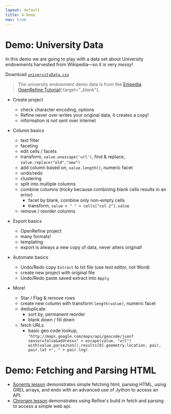 ```yaml
---
layout: default
title: 4-Demo
nav: true
---
```


# Demo: University Data

In this demo we are going to play with a data set about University endowments harvested from Wikipedia—so it is very *messy*! 

Download <a href="assets/universityData.csv" target="_blank">`universityData.csv`</a>

> The university endowment demo data is from the [Enipedia OpenRefine Tutorial](http://enipedia.tudelft.nl/wiki/OpenRefine_Tutorial){:target="_blank"}. 

- Create project 
    - check character encoding, options
    - Refine never over writes your original data, it creates a copy!
    - information is *not* sent over internet

- Column basics
    - text filter
    - faceting
    - edit cells / facets
    - transform, `value.unescape('url')`, find & replace, `value.replace("old","new")`
    - add column based on, `value.length()`, numeric facet
    - undo/redo
    - clustering
	- split into multiple columns
    - combine columns (*tricky* because combining blank cells results in an error)
        - facet by blank, combine only non-empty cells
        - transform, `value + " " + cells["col 2"].value`
    - remove / reorder columns 

- Export basics
	- OpenRefine project
    - many formats!
    - templating
	- export is always a new copy of data, never alters original!
	
- Automate basics
	- Undo/Redo copy `Extract` to txt file (use text editor, not Word)
	- create new project with original file
	- Undo/Redo paste saved extract into `Apply` 

- More!
	- Star / Flag & remove rows
	- create new column with transform `length(value)`, numeric facet
	- deduplicate
		- sort by, permanent reorder
		- blank down / fill down 
    - fetch URLs
        - basic geo code lookup, `"http://maps.google.com/maps/api/geocode/json?sensor=false&address=" + escape(value, "url")
with(value.parseJson().results[0].geometry.location, pair, pair.lat +", " + pair.lng)`

# Demo: Fetching and Parsing HTML

- [Sonents lesson](sonnets-demo.html) demonstrates simple fetching html, parsing HTML, using GREL arrays, and ends with an advanced use of Jython to access an API.
- [Chronam lesson](chronam-demo.html) demonstrates using Refine's build in fetch and parsing to access a simple web api.

